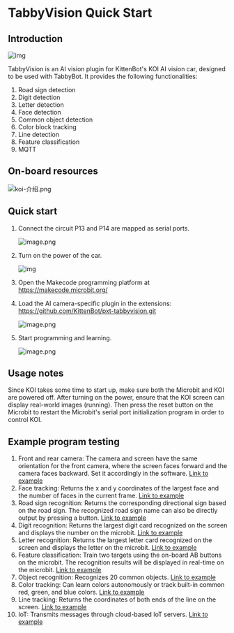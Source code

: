 # TabbyVision Quick Start

## Introduction

![img](https://learn.kittenbot.cn/2023md_pic/202401231820214.png)

TabbyVision is an AI vision plugin for KittenBot's KOI AI vision car, designed to be used with TabbyBot. It provides the following functionalities:

1. Road sign detection
2. Digit detection
3. Letter detection
4. Face detection
5. Common object detection
6. Color block tracking
7. Line detection
8. Feature classification
9. MQTT

## On-board resources

![koi-介绍.png](https://learn.kittenbot.cn/2023md_pic/202401231828629.png)



## Quick start

1. Connect the circuit
   P13 and P14 are mapped as serial ports.

   ![image.png](https://learn.kittenbot.cn/2023md_pic/202401231826973.png)

2. Turn on the power of the car.

   ![img](https://learn.kittenbot.cn/2023md_pic/202401231827906.png)

3. Open the Makecode programming platform at https://makecode.microbit.org/

4. Load the AI camera-specific plugin in the extensions: https://github.com/KittenBot/pxt-tabbyvision.git

   ![image.png](https://learn.kittenbot.cn/2023md_pic/202401231827896.png)

5. Start programming and learning.

   ![image.png](https://learn.kittenbot.cn/2023md_pic/202401231827711.png)

## Usage notes
Since KOI takes some time to start up, make sure both the Microbit and KOI are powered off. After turning on the power, ensure that the KOI screen can display real-world images (running). Then press the reset button on the Microbit to restart the Microbit's serial port initialization program in order to control KOI.

## Example program testing

1. Front and rear camera:
   The camera and screen have the same orientation for the front camera, where the screen faces forward and the camera faces backward. Set it accordingly in the software.
   [Link to example](https://makecode.microbit.org/_VdU9mJD4ydPR)
2. Face tracking:
   Returns the x and y coordinates of the largest face and the number of faces in the current frame.
   [Link to example](https://makecode.microbit.org/_b4sURCD3LPxc)
3. Road sign recognition:
   Returns the corresponding directional sign based on the road sign. The recognized road sign name can also be directly output by pressing a button.
   [Link to example](https://makecode.microbit.org/S23912-71162-16615-02750)
4. Digit recognition:
   Returns the largest digit card recognized on the screen and displays the number on the microbit.
   [Link to example](https://makecode.microbit.org/S19004-79431-19596-29333)
5. Letter recognition:
   Returns the largest letter card recognized on the screen and displays the letter on the microbit.
   [Link to example](https://makecode.microbit.org/S01087-05700-34916-05774)
6. Feature classification:
   Train two targets using the on-board AB buttons on the microbit. The recognition results will be displayed in real-time on the microbit.
   [Link to example](https://makecode.microbit.org/82657-51147-16186-03879)
7. Object recognition:
   Recognizes 20 common objects.
   [Link to example](https://makecode.microbit.org/S50527-91687-36562-18676)
8. Color tracking:
   Can learn colors autonomously or track built-in common red, green, and blue colors.
   [Link to example](https://makecode.microbit.org/S87085-06604-51047-61364)
9. Line tracking:
   Returns the coordinates of both ends of the line on the screen.
   [Link to example](https://makecode.microbit.org/_6w9eXqC4HCiv)
10. IoT:
    Transmits messages through cloud-based IoT servers.
    [Link to example](https://makecode.microbit.org/_JWv8VeXRjM8m)